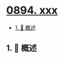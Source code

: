 # [0894. xxx](https://github.com/Tdahuyou/TNotes.leetcode/tree/main/notes/0894.%20xxx)

<!-- region:toc -->

- [1. 📝 概述](#1--概述)

<!-- endregion:toc -->

## 1. 📝 概述

